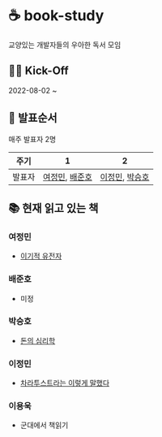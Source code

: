 # ☕ book-study
교양있는 개발자들의 우아한 독서 모임

## 🏃🏻 Kick-Off

2022-08-02 ~

## 📅 발표순서

매주 발표자 2명

|      주기  | 1 |  2 |
|----------|------|------|
| 발표자 | [여정민](https://github.com/youngerjesus), [배준호](https://github.com/junhobae999)  | [이정민](https://github.com/hustle-dev), [박승호](https://github.com/joonparkhere-dev) |



## 📚 현재 읽고 있는 책

### 여정민

- [이기적 유전자](http://www.yes24.com/Product/Goods/65067259)


### 배준호

- 미정

### 박승호

- [돈의 심리학](http://www.yes24.com/Product/Goods/96547408)

### 이정민

- [차라투스트라는 이렇게 말했다](http://www.yes24.com/Product/Goods/2662031)

### 이용욱

- 군대에서 책읽기
